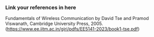### Link your references in here


Fundamentals of Wireless Communication by David Tse and Pramod Viswanath, Cambridge University Press, 2005. (https://www.ee.iitm.ac.in/giri/pdfs/EE5141-2023/book1-tse.pdf)